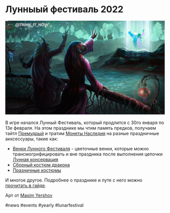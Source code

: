 # Лунныый фестиваль 2022

![Lunar Festival Art](../Assets/325815/325815-1.jpg)

В игре начался Лунный Фестиваль, который продлится с 30го января по 13е февраля. На этом празднике мы чтим память предков, получаем тайтл [Премудрый](https://ru.wowhead.com/title=74) и тратим [Монеты Наследия](https://ru.wowhead.com/item=21100) на разные праздничные акксессуары, такие как: 
- [Венки Лунного Фестиваля](https://ru.wowhead.com/items/armor/cosmetic#items;q=%D0%92%D0%B5%D0%BD%D0%BE%D0%BA) - цветочные венки, которые можно трансмогрифицировать и вне праздника после выполнения цепочки [Лунная консервация](https://ru.wowhead.com/quest=56842/)
- [Сборный костюм дракона](https://ru.wowhead.com/items/miscellaneous/other#q=%D0%B7%D0%B5%D0%BB%D0%B5%D0%BD%D0%BE%D0%B3%D0%BE%20%D0%B4%D1%80%D0%B0%D0%BA%D0%BE%D0%BD%D0%B0)
- [Празничные костюмы](https://ru.wowhead.com/items/armor/cosmetic#items;q=%D0%9F%D1%80%D0%B0%D0%B7%D0%B4%D0%BD%D0%B8%D1%87%D0%BD%D0%BE%D0%B5)  

И многое другое. Подробнее о празднике и луте с него можно [прочитать в гайде](https://ru.wowhead.com/lunar-festival-guide).

Арт от [Maxim Yershov](https://www.artstation.com/artwork/d88Bdx)

#news #events #yearly #lunarfestival